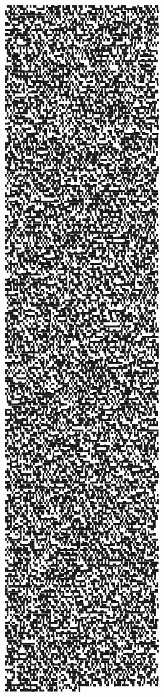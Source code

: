 ▝▜▞▞▜▙▞▝▝▚▃▟▝▅▛▇▛▐▟▉▝█▝▊▝▝▜▙▃▙▝█▝▃▟▟▜▃▃▆▞▅▝█▞▄▜▙▜▟▃▚▟▟▟▇▃▆▃▞▞▛▟▉▝▅▜▟▝▟▃▄▜▙▟▞▟▐▝▛▟▄▝▇▝▝▞▙▜▜▞▛▞▝▝▉▟▅▛▇▞▛▜▞▛▇▝▞▞▞▜▝▞▃▞▄▝▅▞▞▟█▝▊▞▄▞▚▝▝▟▐▝▃▞▅▛▐▟▉▟▆▞▄▃▛▜▃▝▛▃▄▝▛▜▙▞▃▞▚▝▟▜▟▟▐▃▃▝▐▃▞▟▃▜▜▛▇▟▟▜▃▞▝▜▙▟▅▃▃▟▅▃▝▟▛▃▙▟▞▃▚▃▅▟▆▜▟▟▊▝▟▃▚▞▃▟█▜▜▟▇▛▐▞▜▝▄▟▉▝▊▟▞▞▅▟▛▟▆▟▉▞▄▝▄▝▉▃▞▟▟▝▛▃▝▟▃▃▙▞▆▞▚▟▝▝▉▟▅▟▇▟▐▞▜▞▝▞▛▞▆▃▆▝▛▝▜▟▆▝▃▜▃▝▃▟▚▞▝▟▝▃▜▟▚▃▅▛▐▜▞▞▅▝▇▟▉▝▝▟▜▜▛▝▐▟▝▟▚▞▚▃▃▟▛▝▉▜▞▞▄▟▊▝▉▝▃▟▃▝▝▃▞▞▛▟▚▃▃▟▊▃▄▟▃▟▐▝▝▝▊▞▞▞▜▞▛▝▐▝▐▝▚▝▉▞▃▝█▞▆▜▛▞▜▝▛▞▟▞▅▟█▟█▟▇▝▐▝▅▛▐▝▄▞▃▞▙▃▃▝▉▟▇▞▝▟▅▜▄▛▐▜▝▝▃▃▆▝▛▟▝▝▐▝▊▜▞▟▟▃▄▜▄▞▄▜▛▝▞▟▚▟▆▟▄▝▐▃▜▜▅▝▜▟▛▞▃▜▄▜▄▝▃▝▐▞▞▛▐▝▝▝▉▜▄▟▄▞▃▝▃▞▟▃▟▃▛▃▅▃▆▃▙▃▃▜▙▟▚▝▟▝▆▃▜▟▚▜▜▟▆▟▜▃▜▟▇▃▝▟▛▞▙▞▞▝▝▜▞▝▉▜▃▝▆▟▆▞▃▜▞▟▉▟▄▃▟▃▙▜▝▃▜▟▉▞▜▝█▞▜▜▝▞▃▃▞▃▚▟▞▃▃▝▟▞▟▝▆▝▞▜▅▟▛▟▝▛▇▟▟▟▄▞▟▟▞▞▛▟▅▟▟▜▛▞▄▝▇▟▞▟▜▞▙▜▞▝▄▟▇▝▄▜▅▝▟▟▝▜▞▝▛▝▃▝▝▝█▝▅▟▅▟▄▞▟▞▜▟▃▞▄▝▚▃▝▃▅▝▉▟▄▝▛▟█▃▃▜▃▜▝▟▊▝▟▃▜▟▜▞▙▛▐▝▅▟▚▟▞▛▇▃▙▟▊▟▟▝▞▞▚▃▆▃▞▞▃▟▉▟▜▟▐▟▞▞▆▃▄▃▜▃▄▝▆▞▆▟▃▜▝▃▅▟▚▟▞▞▛▃▜▝▄▛▐▝▊▃▄▛▇▟▞▟▐▃▅▟█▃▞▃▃▝▞▞▚▟▜▃▆▞▆▝▃▃▃▞▄▃▆▞▜▟▞▃▛▝▛▜▙▜▃▟▄▞▟▃▝▟▜▟▚▃▙▝▛▞▝▞▆▃▆▞▙▟▊▜▝▟▆▟█▃▜▃▜▜▙▝▟▃▆▝▝▝▝▞▜▝▉▞▜▝▟▟▇▝▄▝▅▜▙▞▟▃▛▝▆▝▄▃▅▞▛▛▐▜▃▞▟▟▚▟▜▝▐▝▚▞▞▜▞▟▛▝▜▜▛▞▛▝▅▞▜▟▇▜▜▟▇▞▞▃▃▟▅▃▛▟▚▝▞▃▙▟▉▝▃▝▊▝▜▟▚▞▝▃▞▃▜▜▜▝▉▜▜▟▟▟▞▟▉▛▐▜▟▟▞▝█▃▞▟▐▜▝▞▟▝▇▟▆▃▃▝▞▟▉▟▄▟▛▝▊▝▃▞▟▃▛▜▃▞▃▃▛▞▜▛▐▟▛▟▇▝▇▟▃▞▄▟▆▟▃▞▜▟▄▞▛▟▉▃▄▟▉▃▅▝▝▟▝▟▚▝▆▞▙▃▞▝▊▛▇▝▇▛▐▃▟▞▃▜▄▛▇▃▄▃▜▃▆▝▃▝▄▃▄▝▉▟▞▃▚▝▛▞▝▞▝▃▜▞▚▟▅▜▙▃▜▝▝▝▐▃▝▞▞▝▃▝▛▞▙▟▝▜▝▞▄▞▞▞▚▃▄▟▞▝▉▝▝▜▙▝▄▝▝▟▛▃▝▞▞▜▄▝▃▝▉▝▆▜▚▃▃▟▅▞▅▃▝▃▃▝▉▃▙▝▚▟▜▜▄▝▐▝▄▟▅▃▞▛▐▟▚▟▄▝▟▞▟▝▃▟▝▝▇▝▚▟▆▟▊▛▇▃▞▟▃▟▅▛▐▃▙▜▜▝▛▜▞▟█▝▉▜▅▞▚▞▃▝▟▟▇▃▞▝▄▃▃▞▙▝▝▟▉▜▃▜▅▝▟▝█▝▉▛▐▝█▜▞▟█▟▐▟▆▟▛▞▟▟▜▞▜▟▊▝▃▞▆▝▜▝▆▜▟▜▅▃▝▟█▜▟▟█▝▟▟▐▝▄▜▙▝▞▛▐▟▐▜▄▃▄▟▐▝▇▟▉▜▚▝▜▟▝▟▉▟▉▟▜▞▜▞▛▟▜▝▅▝▝▃▆▞▝▝▐▛▇▜▙▃▛▃▃▞▝▝▚▟▞▟▇▃▛▞▆▝▉▟▛▟▛▟▉▞▃▃▚▞▚▃▙▜▅▞▜▞▝▝▊▟█▝▉▝▆▝▛▝▜▛▐▜▜▞▟▝▟▜▚▞▜▃▚▜▞▞▞▜▛▟▅▃▅▞▚▝▄▟▜▞▝▃▞▞▚▜▙▜▙▃▙▜▜▜▟▟▆▟▝▃▄▟▟▞▄▝▉▟▉▜▅▜▄▃▆▝▚▝▉▃▟▝▇▟▉▞▆▜▚▜▅▝▃▟▞▞▛▃▅▃▟▞▙▝▇▟▚▃▙▜▙▝▉▃▟▃▝▃▄▝▄▝▄▞▄▟▆▞▟▞▛▜▛▟▊▞▚▟▉▞▛▝▞▝▛▃▞▞▝▟▟▝▚▟▛▟▃▟▝▃▆▝▉▝▊▃▜▟▅▝▃▞▞▜▛▃▞▛▇▟▚▃▟▝▚▟▇▞▝▟▄▟▟▜▙▝▆▜▙▞▝▟▚▜▃▟▅▃▄▃▚▟▆▃▅▝▚▃▆▞▆▃▞▞▞▝▞▃▅▞▛▞▚▝▐▃▄▜▅▝▝▞▞▜▟▟▛▝▉▛▐▞▅▝▉▟▃▝▟▛▐▝▃▟█▃▄▃▙▃▜▟▆▟▝▟▅▞▙▃▙▟▆▜▛▝█▟▝▝▃▝▅▟█▞▆▜▝▝▆▃▜▞▞▞▛▟█▟▚▃▙▜▛▝▝▜▚▜▃▟▐▞▄▜▛▞▃▃▄▝▚▝▊▃▙▟▃▃▃▃▅▞▞▃▙▟▇▟▇▝▝▜▜▛▇▞▄▛▇▝█▜▝▟▄▟▃▃▞▜▅▞▟▝▆▜▛▞▝▃▅▝▝▝█▟▆▃▆▜▃▟▜▜▚▜▝▟█▜▛▞▜▜▄▝▆▞▛▟▝▜▃▝▜▞▝▃▝▝▜▝▃▜▚▟█▜▄▟▅▜▝▞▙▝▛▜▅▞▝▃▛▝█▞▜▝▇▟▇▟▄▟▇▝▃▝▄▞▟▃▃▟▇▞▅▝▟▝▛▝▄▟▃▟█▞▙▟▆▜▟▜▝▞▃▞▝▝▝▃▚▝▄▜▃▞▙▟▃▛▐▝█▟▐▞▅▜▚▜▜▞▃▟▇▝▚▞▅▜▃▃▚▜▝▝▜▃▞▜▞▜▚▟▝▜▛▝▄▜▛▝▞▟▃▞▛▞▃▞▜▝▝▟▜▃▜▃▚▟▛▃▝▟▇▟▛▛▐▛▇▝▄▛▐▝█▞▛▜▛▟▟▛▇▃▜▟▛▜▃▜▚▞▞▟▇▝▉▃▛▟▟▝▜▜▞▞▚▞▅▟▟▃▆▞▄▝▟▃▜▝▊▃▟▟▟▞▅▜▅▟▅▟▃▟▃▟▚▝▃▟▊▟▜▝▞▟▚▞▚▛▐▝▜▜▝▛▐▜▟▞▆▃▝▛▇▞▞▛▇▛▇▃▜▝▝▃▟▞▟▟▇▃▄▟█▟▐▜▛▟▄▟▐▝▞▛▐▃▜▃▚▃▚▝▟▞▞▞▞▝▛▜▝▟▉▜▛▞▚▞▜▟▆▃▃▝▅▟▃▃▃▟▇▝▝▟▐▜▙▟█▞▅▝█▃▃▝▟▞▄▜▅▞▟▟▇▝▅▜▛▟▜▟▝▜▛▟▜▃▟▟▄▜▃▜▞▝▉▜▃▝▊▟▛▃▝▟▉▃▟▛▐▃▅▜▛▞▅▝▃▟▉▝▊▜▅▝▅▃▅▃▅▟▚▟▊▝▐▛▐▝▊▟▜▜▝▝▜▃▜▃▜▟▉▞▞▝▚▝█▜▄▜▟▜▛▜▄▃▄▟▉▟▝▝▉▝▇▟▆▞▜▜▅▜▅▜▃▝▛▝▊▝▞▜▙▝▟▟▆▝▃▝▟▃▄▜▞▜▜▜▛▟▅▟▇▝▟▞▅▝▞▞▝▟▚▞▛▃▃▃▞▝▐▝▐▞▜▝▄▝▉▟▐▜▃▞▄▝▛▟▝▞▞▜▃▝▅▝▄▛▇▜▛▞▃▟▉▞▆▃▆▞▝▃▟▃▆▝█▃▃▟▛▝█▝▇▝█▜▜▟▐▞▝▝▝▞▙▃▄▟▅▃▟▃▚▝▚▃▝▃▃▛▐▜▄▟▃▜▄▝▉▝▉▃▙▞▙▟▛▝█▞▜▟▃▝▃▟▇▜▃▞▄▃▜▟▛▞▅▃▅▃▆▜▞▞▟▃▟▝▄▝▉▝▄▞▜▜▅▛▐▃▜▞▝▜▙▝▞▟▝▝▞▟▆▝▃▟█▜▟▟▇▞▚▟▇▜▟▟▃▃▅▝▜▟▐▜▄▟▊▝▟▝▞▃▛▟▉▝▅▃▄▟▟▟▉▝█▞▆▜▜▞▅▟▐▟▐▞▅▜▝▜▞▃▝▜▝▝▇▞▆▞▄▞▙▝▞▟█▝█▃▝▟▊▞▃▝▅▃▝▟▃▃▞▞▞▟▆▟▃▃▅▝▜▝▇▝▆▟▞▝▅▟▞▝▟▝▐▜▄▝▚▃▙▞▚▃▜▃▄▟▇▞▅▞▞▟▆▃▛▟▞▞▟▞▝▞▅▞▞▟▊▝▛▝▅▟▞▜▚▜▞▝▃▃▙▞▅▃▞▜▃▃▛▝▃▝▜▝▅▞▛▞▙▜▞▞▛▃▞▞▝▟▛▜▜▝▐▝▇▟▅▛▇▟█▟▊▞▚▟▛▃▛▝█▝▚▝▐▟▇▝▐▜▛▝▞▃▞▝▃▞▝▞▛▟▚▝▃▟▅▜▚▃▅▃▝▜▞▟▄▝▜▃▆▛▇▞▙▝▚▝▐▟▇▝▟▞▚▃▄▃▃▟▝▝▐▝▊▝▊▃▄▝▜▜▙▃▜▝▅▃▃▜▄▛▇▜▝▃▟▟▊▟▚▟▊▜▛▜▚▃▄▜▃▝▊▝▅▜▙▟▉▃▝▟▞▞▜▝▊▞▜▜▃▞▚▝▝▞▃▝▅▟▝▞▄▃▟▝▇▟▚▝▅▟▜▃▜▟▆▃▜▃▚▜▟▜▟▝▚▜▜▟▚▛▐▞▛▝▚▝▄▝▞▜▄▝▄▟▐▞▄▝▐▞▆▞▅▟▛▟▉▝▚▞▚▃▃▃▃▞▟▃▄▝█▜▟▞▚▟▐▜▅▜▚▃▙▝▉▜▜▃▆▟▊▞▜▟▄▝▟▛▐▞▅▝▄▞▆▃▛▜▟▃▅▃▟▝▞▃▟▜▞▝▊▟▛▟█▞▟▜▙▞▃▝▜▞▆▟█▞▄▟▚▞▆▟▉▟▉▝▉▃▟▜▃▃▚▟▝▟█▞▟▟▊▃▛▝▃▃▃▟▃▟▞▟▚▜▚▟▃▞▛▝▚▟▞▜▝▟▝▟▅▝▝▜▞▝▐▃▄▃▆▜▙▟▅▞▛▜▙▟▚▃▟▜▞▃▆▃▙▛▐▟▆▝▊▟▝▞▙▞▟▜▝▟▄▞▞▃▃▝▇▞▟▃▚▞▞▃▛▃▟▃▚▟▝▞▛▝▛▞▄▃▙▜▜▟▊▞▞▟▃▟▟▃▛▟▛▝▞▝▟▝▝▞▅▝▉▟▆▝▆▟▞▝▊▜▄▞▝▟▊▟▚▝▚▃▅▝▐▝█▞▅▝▆▝█▜▅▟▃▝▃▝▐▟▆▝▜▞▙▜▃▝▞▜▚▃▝▝▃▝▄▞▅▃▅▞▟▝▇▞▃▞▞▝▞▜▃▃▆▃▅▜▟▜▝▃▜▟▐▞▝▟█▟▛▟▃▝▜▟▚▟▆▟▛▛▐▜▟▃▙▃▝▝▃▟▐▜▅▟▆▞▃▝▛▝▞▝▚▝▄▟▄▃▜▞▃▟▄▜▛▝█▞▞▛▐▜▞▟▉▟▟▟▚▃▄▃▆▟▊▜▝▝▜▃▙▃▄▟▛▞▞▃▛▃▚▜▄▝▃▝▅▞▝▝▉▞▜▃▆▃▞▜▟▜▜▞▄▜▞▜▙▃▚▝▃▟▊▟▆▃▆▟▐▞▛▟▄▞▚▃▃▞▙▞▚▟▞▜▅▝█▝▊▞▝▟▞▜▅▝▟▞▛▟▉▜▝▟█▞▝▝▛▜▛▝▆▜▝▞▄▞▜▜▙▃▅▃▞▞▜▟▞▜▚▝▃▝▉▟▃▞▞▟▝▜▅▜▃▜▚▜▟▜▝▟▇▃▙▝█▜▝▟▄▞▄▟▟▃▜▜▅▜▛▟▅▝▆▜▞▃▝▃▝▃▟▜▚▞▟▜▞▞▛▟▆▟▛▞▛▃▆▟▝▜▅▜▅▃▜▃▅▟▞▞▞▛▐▃▜▝▐▞▅▟▟▟▅▃▛▜▞▟▚▞▅▜▜▜▞▃▅▜▙▃▛▃▝▃▜▟█▛▐▝▇▞▃▟▆▟▐▝▉▃▄▛▇▃▚▞▆▟▜▜▛▞▚▝▄▞▞▝▐▟▚▟▄▞▙▃▆▞▃▜▝▃▛▟▃▃▅▝▟▞▙▜▙▝█▃▃▟▆▛▇▜▙▜▅▟▚▞▛▜▄▃▝▝▞▜▙▟▆▃▟▝▃▞▙▝▞▞▄▟▉▞▆▃▙▝▇▝▃▝▃▃▜▛▇▝▅▞▆▃▙▜▜▝▅▟▝▃▃▟▐▞▜▟▚▟▚▛▐▟▃▃▟▃▟▟▊▜▛▟▟▝▜▞▅▜▙▟▄▛▇▜▛▟█▜▄▟▐▃▛▟▆▜▃▜▝▃▙▟▜▃▝▝▚▟▊▃▃▛▐▃▜▞▞▟▝▛▇▞▟▝█▃▟▞▙▃▅▟▝▃▟▝▅▝▇▜▟▞▝▜▄▞▝▟▆▞▆▟▞▜▙▃▟▞▞▟▝▝▇▟▝▝▚▃▅▃▅▟▚▞▜▜▙▟▟▞▄▞▅▟▃▜▜▝▞▞▛▜▄▟▛▟▉▞▛▝▐▝▇▃▅▝█▃▄▝▄▃▜▝▝▟▟▟▄▟▉▜▜▝▆▃▛▝▛▃▄▜▜▞▟▃▞▟▚▃▃▃▝▃▞▝▐▝▊▟▞▜▄▞▞▟▚▜▚▟▇▟▃▃▃▟▃▜▅▝▉▝▚▟▊▜▜▝▅▃▄▞▚▝▄▃▟▟▝▟▄▝▛▟▛▟▜▝▝▞▙▝▝▛▐▟▝▃▞▜▚▟▚▝▞▃▟▝▝▟▆▝▚▝▇▃▞▟▆▜▟▞▝▟▅▝▇▟▃▃▛▃▙▜▝▞▅▜▅▞▄▃▟▞▞▜▟▜▛▃▜▝▝▟▅▜▞▜▅▞▞▟█▛▇▜▙▟▅▟▊▝▚▝▝▟▆▃▄▃▝▟▇▃▛▃▃▜▄▟▐▟▚▟▝▞▛▜▛▞▚▝▄▟▝▛▐▝▇▝▃▞▅▃▅▜▜▟▉▃▟▝▜▃▄▃▛▞▆▜▙▃▚▝▞▝▛▟▉▜▜▟▅▞▙▜▚▜▛▜▞▟▇▃▛▝▐▃▄▞▛▟▅▝▇▃▄▝▐▟▜▟▜▃▞▃▝▝▄▝▛▝▃▝▆▜▞▝▊▝▐▃▟▝▝▜▝▟█▞▛▟▄▟▅▜▜▝▚▃▞▝▆▃▃▝▝▝▛▟▉▃▜▞▃▟▉▃▚▝▐▟▅▞▞▝▝▜▃▟▟▝▆▟▞▃▄▞▛▜▝▝▇▞▟▃▜▜▃▟▚▟▇▝▊▜▚▜▃▃▛▟▃▟▇▟▟▃▝▝▊▃▟▞▄▝▆▝▝▝▐▞▙▝▛▞▝▟▚▟▉▝▄▜▅▟▐▞▝▟▆▜▜▃▛▜▄▝▝▞▜▃▄▟▆▜▛▜▃▞▙▝▊▞▛▜▜▝▜▛▐▝▞▞▚▞▃▞▆▞▚▜▄▟▚▟▝▜▚▛▐▝▆▃▅▝▝▝▛▝▞▟▃▟▜▟▄▞▞▟█▜▟▃▟▞▜▟▜▝█▟▉▟▇▞▛▟▟▃▞▝▃▃▛▟▜▃▞▝▞▞▟▜▄▟█▝▄▝▆▃▆▟█▝▊▟▇▟▉▞▟▟▅▃▚▃▙▃▃▛▇▞▃▞▜▛▐▝▅▃▅▝▇▞▜▃▙▞▅▜▅▞▟▃▜▟▛▝▝▞▃▞▚▃▆▃▛▞▛▟▊▜▄▞▝▃▅▜▛▟▟▜▞▜▞▛▇▜▄▝▝▜▞▞▜▝▝▃▃▟▃▝▛▝▊▟▄▟▚▟▐▟▐▝▟▝▝▃▆▟▜▟▆▞▅▝▃▝█▟▛▟▟▞▟▞▅▜▚▞▚▟▇▜▛▝▞▃▟▝▇▜▛▃▞▝▛▜▄▞▟▞▞▞▙▜▚▟▛▞▛▜▞▟▞▝▅▃▚▞▟▝▉▞▄▃▅▃▄▜▅▞▜▞▟▞▟▟▐▜▚▟▞▜▝▜▟▟▇▞▚▝▛▝▉▞▟▜▝▝▜▞▃▜▙▝▜▜▙▃▙▜▟▛▐▃▚▃▚▞▙▃▙▜▃▝▇▞▄▜▝▞▙▛▇▝▊▃▚▝▛▃▛▞▆▟▝▞▙▝▄▟▜▟▃▞▆▃▜▝▊▃▝▜▜▜▄▝▉▞▆▜▜▞▝▜▙▝▚▝█▃▄▃▅▃▝▟▜▟▛▃▄▝▜▟▚▟▐▜▄▞▟▝▇▞▞▞▙▜▅▞▟▞▟▝▉▜▜▝▃▝▚▟▜▝▞▝▞▞▝▟▇▟▞▞▝▟▜▜▄▝▆▞▆▟▊▃▚▝▃▃▛▞▙▟▇▜▃▟▝▝▉▟▛▟▅▜▚▝▇▜▝▃▙▞▛▞▙▝▃▃▆▜▙▟▆▟█▟▐▞▝▞▚▟▝▟▝▝▟▟▃▃▞▃▝▜▛▃▞▝▃▜▝▟▉▜▙▟▛▟▟▝▅▞▅▟▃▜▞▟▉▟▝▟▆▜▅▜▛▃▚▝▅▝▝▜▛▝▟▟▐▃▄▞▆▃▃▟▐▃▝▃▜▃▄▟▐▝▜▟▆▜▛▃▚▜▝▜▛▃▙▟▝▝▊▝▟▝▐▟▇▞▟▞▝▟█▝▃▃▝▝▉▞▚▃▃▟▉▝▞▃▚▜▃▃▝▞▛▞▙▟▉▟▆▞▙▞▜▞▄▃▙▞▆▜▜▟▛▞▆▞▅▞▙▜▞▟▟▟▇▟▆▝█▃▄▟▞▞▚▝▆▃▅▃▅▃▛▃▆▞▙▟▃▜▅▝▅▃▄▞▃▝▉▝▆▃▟▝▚▜▟▞▞▝█▜▞▜▛▝▉▟▞▝▐▃▜▛▇▟▇▟▆▞▄▜▞▃▚▜▜▞▙▝▛▝█▞▜▟▇▞▞▛▐▟▛▃▃▝▐▝▇▞▆▟▝▞▚▝▃▟▛▜▃▞▅▟▅▟▐▝▉▟▊▞▙▟▜▜▟▟▟▟▜▟▞▞▟▜▚▃▄▞▝▝▅▟█▜▚▟▚▝▅▝▃▝▃▟▟▞▚▝▉▟▆▃▄▝▟▟▄▜▟▟▟▃▅▃▞▟▊▛▇▝▜▜▛▟█▛▇▃▟▞▛▟▟▝▅▃▝▝▚▞▆▟▞▟▜▃▞▟█▃▄▟▊▝▜▃▝▞▜▝▐▞▄▃▚▜▜▟▛▟▝▟▅▃▆▃▙▝▅▝▟▃▞▝▉▜▟▜▄▟▆▜▚▟▛▃▛▞▃▞▝▃▙▞▅▟▚▞▟▟▜▃▆▞▞▜▙▟▜▟▐▞▆▞▞▝▊▞▜▜▃▜▜▜▚▛▇▜▛▜▚▃▄▞▝▃▆▃▜▜▝▞▝▝▆▝▛▟▅▃▃▜▝▞▞▞▄▟▄▟▄▟█▞▅▃▆▞▞▝▅▞▟▟▆▞▙▃▙▟▝▝▊▝▟▞▜▝▊▟▐▟▆▞▃▞▛▜▚▃▝▟▊▃▆▃▙▝▐▝▟▝▛▃▅▟▆▞▟▃▚▞▄▟▄▝▅▝▚▜▛▝▟▝▄▟▜▝▃▝▐▃▃▟▝▛▐▃▆▜▟▜▜▃▞▞▃▝▝▟▇▟▟▃▙▝▟▃▃▞▄▟▄▝▞▜▃▞▙▝▟▞▛▝▜▃▚▜▃▜▙▝▃▜▙▃▜▜▙▜▟▜▟▝▊▜▚▜▄▝▆▞▃▝▄▝▐▃▅▝▚▞▟▟▐▃▛▜▅▃▝▞▙▟▚▜▃▟▇▟█▝▐▃▙▞▆▜▝▃▝▃▅▜▛▞▅▞▃▜▚▝▛▝▛▜▄▟▛▞▛▟▇▃▚▃▟▞▜▜▞▃▙▞▚▃▚▛▐▜▝▝▉▞▟▝▆▃▅▝▇▟▇▝▆▞▅▜▟▝▝▟▉▜▃▟▅▃▅▃▝▝▛▞▙▜▅▟▟▟▃▞▞▟█▞▝▞▆▞▚▟▉▝▜▛▇▜▟▝▄▝▜▟▟▝▅▝▃▃▞▃▄▝▜▝▆▃▛▃▛▟▊▝▅▝▜▃▟▝▞▃▞▃▝▜▚▝▚▟▉▟▐▝▟▃▆▜▟▜▄▝▐▜▜▝▄▟▅▜▜▃▆▃▅▛▇▜▃▟▞▟▞▝▛▟▊▛▇▝▆▛▐▟▞▝█▟▃▞▛▟▄▃▟▜▄▞▃▃▟▝▛▟▞▃▚▃▟▞▆▝▝▟▞▟▐▟▆▃▙▝▆▟▊▟█▝▊▟▟▃▛▝▆▞▚▝▞▜▚▃▅▃▆▃▄▜▃▜▚▝▛▃▞▜▚▝▅▟▝▟▝▟▆▞▞▞▅▝▅▜▟▞▚▜▙▝▉▜▝▟▅▝▊▜▝▝▚▝▟▟▅▜▅▜▙▃▚▝▝▟▉▟▃▝▆▞▝▟▉▞▛▝▄▝▄▝▇▜▙▜▃▃▃▃▝▟▜▞▅▟▛▞▙▟▇▟▜▜▄▟▃▟▊▟▛▜▃▜▅▝▝▝█▃▜▃▆▟▄▟▆▝▐▃▙▝▛▝█▛▇▝▟▝▅▜▚▛▇▞▅▜▚▛▇▝▛▝▟▞▃▝▝▝▅▜▙▞▟▟▊▝▐▝▚▟▞▜▛▝▇▜▜▃▃▞▅▜▞▝▉▞▞▃▃▜▟▝▅▜▚▃▝▃▛▟█▝▆▟▉▟▇▝▝▃▄▃▛▃▄▟▞▃▃▝▜▜▙▃▙▃▟▜▜▟▐▟▜▃▛▟▜▝█▝▅▜▙▃▃▜▚▟▃▜▃▃▚▜▝▞▅▝▛▞▃▞▅▝▛▃▛▟▛▝▃▞▚▜▃▞▆▝▉▞▙▃▄▜▛▃▄▃▚▛▐▛▐▞▛▞▜▜▃▜▄▞▜▟▟▟▚▟▞▃▜▞▃▃▃▞▝▜▜▝█▃▙▞▚▃▛▞▆▞▅▞▄▜▃▜▄▝▜▞▞▃▚▟▐▞▃▟▇▃▜▜▄▜▞▟▛▜▄▞▝▝▜▝▇▞▜▜▟▞▝▝▛▟▚▞▝▃▝▜▜▛▇▃▛▃▅▞▛▝▜▟▞▞▚▞▞▞▄▛▐▃▝▟▛▝▚▃▛▝▉▟▅▞▟▟▐▜▟▞▅▟▝▃▙▝▜▛▐▜▄▝▜▟▅▞▜▞▚▝▟▃▙▜▄▃▝▜▜▝▚▞▟▟█▃▃▟▆▜▟▃▄▝▊▞▟▟▇▝▝▃▄▝▚▜▙▟▊▞▄▝▊▝▟▝▐▟▊▟▃▝▊▝▊▞▝▜▝▟▟▜▟▞▚▟▅▟▄▟▜▃▝▟▊▟▝▞▝▝▚▛▐